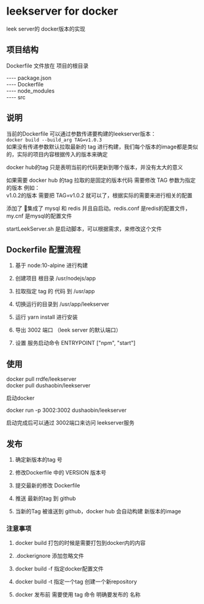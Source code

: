 
# leekserver for docker

leek server的 docker版本的实现

## 项目结构

Dockerfile 文件放在 项目的根目录

---- package.json     
---- Dockerfile     
---- node_modules     
---- src     

## 说明
当前的Dockerfile 可以通过参数传递要构建的leekserver版本：    
`docker build --build_arg TAG=v1.0.3`    
如果没有传递参数默认拉取最新的 tag 进行构建，我们每个版本的image都是类似的，实际的项目内容根据传入的版本来确定     

docker hub的tag 只是表明当前的代码更新到哪个版本，并没有太大的意义

如果需要 docker hub 的tag 拉取的是固定的版本代码 需要修改 TAG 参数为指定的版本 例如：    
v1.0.2的版本 需要把 TAG=v1.0.2 就可以了，根据实际的需要来进行相关的配置

添加了 集成了 mysql 和 redis 并且自启动。redis.conf 是redis的配置文件， my.cnf 是mysql的配置文件

startLeekServer.sh 是启动脚本，可以根据需求，来修改这个文件


## Dockerfile 配置流程

1. 基于 node:10-alpine 进行构建

2. 创建项目 根目录 /usr/nodejs/app

3. 拉取指定 tag 的 代码 到 /usr/app

4. 切换运行的目录到 /usr/app/leekserver

5. 运行 yarn install 进行安装

6. 导出 3002 端口 （leek server 的默认端口）

5. 设置 服务启动命令 ENTRYPOINT ["npm", "start"]


## 使用

docker pull rrdfe/leekserver    
docker pull dushaobin/leekserver

启动docker

docker run -p 3002:3002 dushaobin/leekserver

启动完成后可以通过 3002端口来访问 leekserver服务

## 发布

1. 确定新版本的tag 号

2. 修改Dockerfile 中的 VERSION 版本号

3. 提交最新的修改 Dockerfile

4. 推送 最新的tag 到 github

6. 当新的Tag 被谁送到 github，docker hub 会自动构建 新版本的image


### 注意事项

1. docker build 打包的时候是需要打包到docker内的内容

2. .dockerignore 添加忽略文件

3. docker build -f 指定docker配置文件

4. docker build -t 指定一个tag 创建一个新repository

5. docker 发布前 需要使用 tag 命令 明确要发布的 名称

